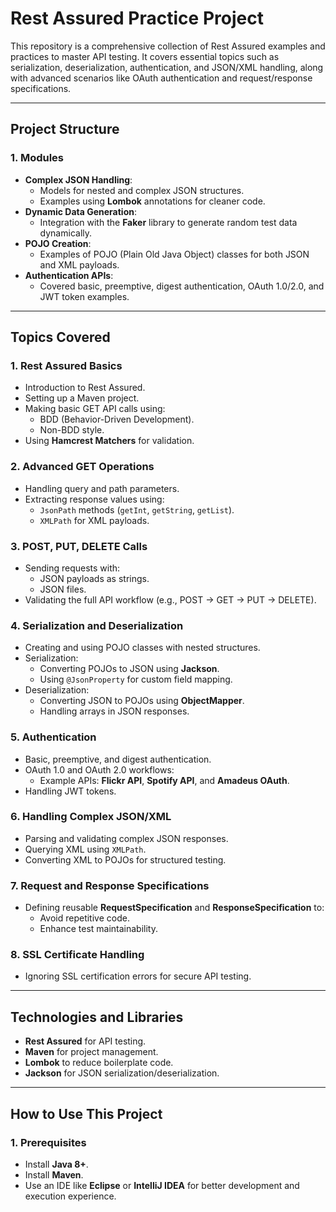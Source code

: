 # Rest Assured Practice Project

This repository is a comprehensive collection of Rest Assured examples and practices to master API testing. It covers essential topics such as serialization, deserialization, authentication, and JSON/XML handling, along with advanced scenarios like OAuth authentication and request/response specifications.

---

## **Project Structure**

### **1. Modules**
- **Complex JSON Handling**:
  - Models for nested and complex JSON structures.
  - Examples using **Lombok** annotations for cleaner code.
- **Dynamic Data Generation**:
  - Integration with the **Faker** library to generate random test data dynamically.
- **POJO Creation**:
  - Examples of POJO (Plain Old Java Object) classes for both JSON and XML payloads.
- **Authentication APIs**:
  - Covered basic, preemptive, digest authentication, OAuth 1.0/2.0, and JWT token examples.

---

## **Topics Covered**

### **1. Rest Assured Basics**
- Introduction to Rest Assured.
- Setting up a Maven project.
- Making basic GET API calls using:
  - BDD (Behavior-Driven Development).
  - Non-BDD style.
- Using **Hamcrest Matchers** for validation.

### **2. Advanced GET Operations**
- Handling query and path parameters.
- Extracting response values using:
  - `JsonPath` methods (`getInt`, `getString`, `getList`).
  - `XMLPath` for XML payloads.

### **3. POST, PUT, DELETE Calls**
- Sending requests with:
  - JSON payloads as strings.
  - JSON files.
- Validating the full API workflow (e.g., POST -> GET -> PUT -> DELETE).

### **4. Serialization and Deserialization**
- Creating and using POJO classes with nested structures.
- Serialization:
  - Converting POJOs to JSON using **Jackson**.
  - Using `@JsonProperty` for custom field mapping.
- Deserialization:
  - Converting JSON to POJOs using **ObjectMapper**.
  - Handling arrays in JSON responses.

### **5. Authentication**
- Basic, preemptive, and digest authentication.
- OAuth 1.0 and OAuth 2.0 workflows:
  - Example APIs: **Flickr API**, **Spotify API**, and **Amadeus OAuth**.
- Handling JWT tokens.

### **6. Handling Complex JSON/XML**
- Parsing and validating complex JSON responses.
- Querying XML using `XMLPath`.
- Converting XML to POJOs for structured testing.

### **7. Request and Response Specifications**
- Defining reusable **RequestSpecification** and **ResponseSpecification** to:
  - Avoid repetitive code.
  - Enhance test maintainability.

### **8. SSL Certificate Handling**
- Ignoring SSL certification errors for secure API testing.

---

## **Technologies and Libraries**
- **Rest Assured** for API testing.
- **Maven** for project management.
- **Lombok** to reduce boilerplate code.
- **Jackson** for JSON serialization/deserialization.



---

## **How to Use This Project**

### **1. Prerequisites**
- Install **Java 8+**.
- Install **Maven**.
- Use an IDE like **Eclipse** or **IntelliJ IDEA** for better development and execution experience.
